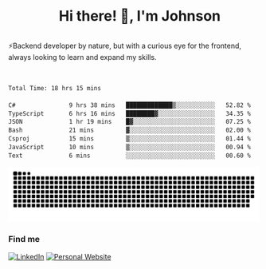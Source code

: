 <div id="user-content-toc">
  <ul align="center">
    <summary><h1 style="display: inline-block">Hi there! 👋, I'm Johnson</h1></summary>
  </ul>
</div>

⚡Backend developer by nature, but with a curious eye for the frontend, always looking to learn and expand my skills.

<br>


<!--START_SECTION:waka-->

```txt
Total Time: 18 hrs 15 mins

C#               9 hrs 38 mins   █████████████▒░░░░░░░░░░░   52.82 %
TypeScript       6 hrs 16 mins   ████████▓░░░░░░░░░░░░░░░░   34.35 %
JSON             1 hr 19 mins    █▓░░░░░░░░░░░░░░░░░░░░░░░   07.25 %
Bash             21 mins         ▓░░░░░░░░░░░░░░░░░░░░░░░░   02.00 %
Csproj           15 mins         ▒░░░░░░░░░░░░░░░░░░░░░░░░   01.44 %
JavaScript       10 mins         ▒░░░░░░░░░░░░░░░░░░░░░░░░   00.94 %
Text             6 mins          ░░░░░░░░░░░░░░░░░░░░░░░░░   00.60 %
```

<!--END_SECTION:waka-->


<img  src="https://github.com/1999AZZAR/1999AZZAR/blob/main/resources/img/grid-snake.svg"
       alt="snake" /></a>

### Find me
<a href="https://www.linkedin.com/in/dusabe-johnson" target="_blank"><img src="https://img.shields.io/badge/LinkedIn-%230077B5.svg?&style=flat&logo=linkedin&logoColor=white" alt="LinkedIn"></a>
‎‎ [![Personal Website](https://img.shields.io/badge/visit-Johnson.rw-blue)](https://johnson.rw/)
